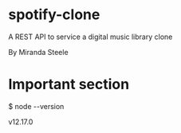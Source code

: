 # spotify-clone
A REST API to service a digital music library clone

By Miranda Steele


# Important section

$ node --version

v12.17.0

